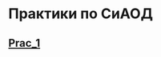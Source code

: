 # Практики по СиАОД
## [Prac_1](https://github.com/Derev005/siaod/blob/main/prac_1/explanation.md) 
